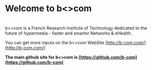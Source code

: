 #
# Welcome to b<>com
#

b<>com is a French Research Institute of Technology dedicated to the future of hypermedia - faster and smarter Networks & eHealth.

You can get more inputs on the b<>com WebSite [http://b-com.com/](http://b-com.com/)

**The main github site for b<>com is [https://github.com/b-com](https://github.com/b-com)**



